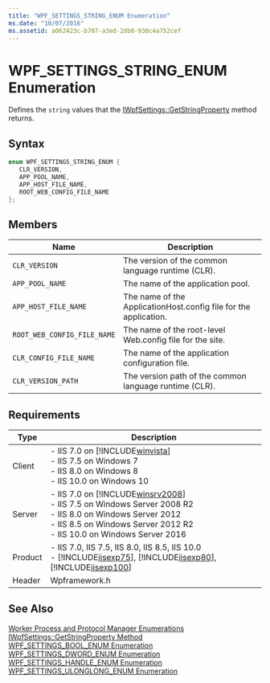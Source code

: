 ```yaml
---
title: "WPF_SETTINGS_STRING_ENUM Enumeration"
ms.date: "10/07/2016"
ms.assetid: a062423c-b707-a3ed-2db0-930c4a752cef
---
```

# WPF_SETTINGS_STRING_ENUM Enumeration
Defines the `string` values that the [IWpfSettings::GetStringProperty](../../web-development-reference/native-code-api-reference/iwpfsettings-getstringproperty-method.md) method returns.  
  
## Syntax  
  
```cpp  
enum WPF_SETTINGS_STRING_ENUM {  
   CLR_VERSION,  
   APP_POOL_NAME,  
   APP_HOST_FILE_NAME,  
   ROOT_WEB_CONFIG_FILE_NAME  
};  
```  
  
## Members  
  
|Name|Description|  
|----------|-----------------|  
|`CLR_VERSION`|The version of the common language runtime (CLR).|  
|`APP_POOL_NAME`|The name of the application pool.|  
|`APP_HOST_FILE_NAME`|The name of the ApplicationHost.config file for the application.|  
|`ROOT_WEB_CONFIG_FILE_NAME`|The name of the root-level Web.config file for the site.|  
|`CLR_CONFIG_FILE_NAME`|The name of the application configuration file.|  
|`CLR_VERSION_PATH`|The version path of the common language runtime (CLR).|  
  
## Requirements  
  
|Type|Description|  
|----------|-----------------|  
|Client|-   IIS 7.0 on [!INCLUDE[winvista](../../wmi-provider/includes/winvista-md.md)]<br />-   IIS 7.5 on Windows 7<br />-   IIS 8.0 on Windows 8<br />-   IIS 10.0 on Windows 10|  
|Server|-   IIS 7.0 on [!INCLUDE[winsrv2008](../../wmi-provider/includes/winsrv2008-md.md)]<br />-   IIS 7.5 on Windows Server 2008 R2<br />-   IIS 8.0 on Windows Server 2012<br />-   IIS 8.5 on Windows Server 2012 R2<br />-   IIS 10.0 on Windows Server 2016|  
|Product|-   IIS 7.0, IIS 7.5, IIS 8.0, IIS 8.5, IIS 10.0<br />-   [!INCLUDE[iisexp75](../../web-development-reference/native-code-api-reference/includes/iisexp75-md.md)], [!INCLUDE[iisexp80](../../web-development-reference/native-code-api-reference/includes/iisexp80-md.md)], [!INCLUDE[iisexp100](../../web-development-reference/native-code-api-reference/includes/iisexp100-md.md)]|  
|Header|Wpframework.h|  
  
## See Also  
 [Worker Process and Protocol Manager Enumerations](../../web-development-reference/native-code-api-reference/worker-process-and-protocol-manager-enumerations.md)   
 [IWpfSettings::GetStringProperty Method](../../web-development-reference/native-code-api-reference/iwpfsettings-getstringproperty-method.md)   
 [WPF_SETTINGS_BOOL_ENUM Enumeration](../../web-development-reference/native-code-api-reference/wpf-settings-bool-enum-enumeration.md)   
 [WPF_SETTINGS_DWORD_ENUM Enumeration](../../web-development-reference/native-code-api-reference/wpf-settings-dword-enum-enumeration.md)   
 [WPF_SETTINGS_HANDLE_ENUM Enumeration](../../web-development-reference/native-code-api-reference/wpf-settings-handle-enum-enumeration.md)   
 [WPF_SETTINGS_ULONGLONG_ENUM Enumeration](../../web-development-reference/native-code-api-reference/wpf-settings-ulonglong-enum-enumeration.md)